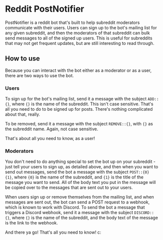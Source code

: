 # Reddit PostNotifier

PostNotifier is a reddit bot that's built to help subreddit moderators communicate with their users. Users can sign up to the bot's mailing list for any given subreddit, and then the moderators of that subreddit can bulk send messages to all of the signed up users. This is useful for subreddits that may not get frequent updates, but are still interesting to read through.

## How to use

Because you can interact with the bot either as a moderator or as a user, there are two ways to use the bot.

### Users

To sign up for the bot's mailing list, send it a message with the subject `ADD::{}`, where `{}` is the name of the subreddit. This isn't case sensitive. That's all you need to do to be signed up for posts. There's nothing complicated about that, really. 

To be removed, send it a message with the subject `REMOVE::{}`, with `{}` as the subreddit name. Again, not case sensitive.

That's about all you need to know, as a user!

### Moderators

You don't need to do anything special to set the bot up on your subreddit - just tell your users to sign up, as detailed above, and then when you want to send out messages, send the bot a message with the subject `POST::{0} {1}`, where `{0}` is the name of the subreddit, and `{1}` is the title of the message you want to send. All of the body text you put in the message will be copied over to the messages that are sent out to your users.

When users sign up or remove themselves from the mailing list, and when messages are sent out, the bot can send a POST request to a webhook, which is known to work with Discord. To send the bot a message that triggers a Discord webhook, send it a message with the subject `DISCORD::{}`, where `{}` is the name of the subreddit, and the body text of the message is the link to the webhook.

And there ya go! That's all you need to know! c:
